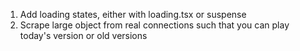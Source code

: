 1. Add loading states, either with loading.tsx or suspense
3. Scrape large object from real connections such that you can play today's version or old versions
